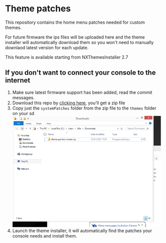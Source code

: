 # Theme patches
This repository contains the home menu patches needed for custom themes.

For future firmware the ips files will be uploaded here and the theme installer will automatically download them so you won't need to manually downlaod latest version for each update.

This feature is available starting from NXThemesInstaller 2.7

## If you don't want to connect your console to the internet
1) Make sure latest firmware support has been added, read the commit messages.
2) Download this repo by [clicking here](https://github.com/exelix11/theme-patches/archive/refs/heads/master.zip), you'll get a zip file
3) Copy just the `systemPatches` folder from the zip file to the `themes` folder on your sd ![Like this](.github/install.gif)
4) Launch the theme installer, it will automatically find the patches your console needs and install them.
